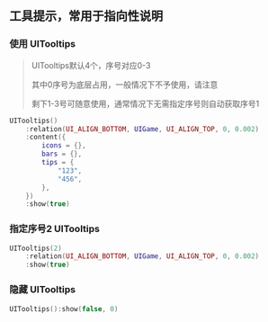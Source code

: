 ## 工具提示，常用于指向性说明

### 使用 UITooltips

> UITooltips默认4个，序号对应0-3
>
> 其中0序号为底层占用，一般情况下不予使用，请注意
>
> 剩下1-3号可随意使用，通常情况下无需指定序号则自动获取序号1

```lua
UITooltips()
    :relation(UI_ALIGN_BOTTOM, UIGame, UI_ALIGN_TOP, 0, 0.002)
    :content({
        icons = {},
        bars = {},
        tips = {
            "123",
            "456",
        },
    })
    :show(true)
```

### 指定序号2 UITooltips

```lua
UITooltips(2)
    :relation(UI_ALIGN_BOTTOM, UIGame, UI_ALIGN_TOP, 0, 0.002)
    :show(true)
```

### 隐藏 UITooltips

```lua
UITooltips():show(false, 0)
```